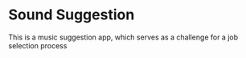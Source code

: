# Sound Suggestion

This is a music suggestion app, which serves as a challenge for a job selection process